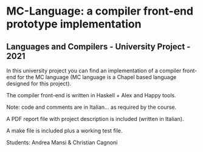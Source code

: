 # MC-Language: a compiler front-end prototype implementation
## Languages and Compilers - University Project - 2021

In this university project you can find an implementation of a compiler front-end for the MC language (MC language is a Chapel based language designed for this project).

The compiler front-end is written in Haskell + Alex and Happy tools.

Note: code and comments are in Italian... as required by the course.

A PDF report file with project description is included (written in Italian).

A make file is included plus a working test file.

Students: Andrea Mansi & Christian Cagnoni
